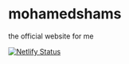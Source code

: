 # mohamedshams
the official website for me

[![Netlify Status](https://api.netlify.com/api/v1/badges/68e6937b-82ec-4d30-8309-ccec380e8ec1/deploy-status)](https://app.netlify.com/sites/mohamedshams/deploys)
